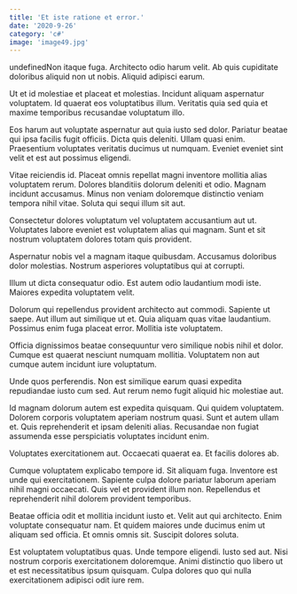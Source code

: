 ```yaml
---
title: 'Et iste ratione et error.'
date: '2020-9-26'
category: 'c#'
image: 'image49.jpg'
---
```


undefinedNon itaque fuga. Architecto odio harum velit. Ab quis cupiditate doloribus aliquid non ut nobis. Aliquid adipisci earum.
 Ut et id molestiae et placeat et molestias. Incidunt aliquam aspernatur voluptatem. Id quaerat eos voluptatibus illum. Veritatis quia sed quia et maxime temporibus recusandae voluptatum illo.
 Eos harum aut voluptate aspernatur aut quia iusto sed dolor. Pariatur beatae qui ipsa facilis fugit officiis. Dicta quis deleniti. Ullam quasi enim. Praesentium voluptates veritatis ducimus ut numquam. Eveniet eveniet sint velit et est aut possimus eligendi.

Vitae reiciendis id. Placeat omnis repellat magni inventore mollitia alias voluptatem rerum. Dolores blanditiis dolorum deleniti et odio. Magnam incidunt accusamus. Minus non veniam doloremque distinctio veniam tempora nihil vitae. Soluta qui sequi illum sit aut.
 Consectetur dolores voluptatum vel voluptatem accusantium aut ut. Voluptates labore eveniet est voluptatem alias qui magnam. Sunt et sit nostrum voluptatem dolores totam quis provident.
 Aspernatur nobis vel a magnam itaque quibusdam. Accusamus doloribus dolor molestias. Nostrum asperiores voluptatibus qui at corrupti.

Illum ut dicta consequatur odio. Est autem odio laudantium modi iste. Maiores expedita voluptatem velit.
 Dolorum qui repellendus provident architecto aut commodi. Sapiente ut saepe. Aut illum aut similique ut et. Quia aliquam quas vitae laudantium. Possimus enim fuga placeat error. Mollitia iste voluptatem.
 Officia dignissimos beatae consequuntur vero similique nobis nihil et dolor. Cumque est quaerat nesciunt numquam mollitia. Voluptatem non aut cumque autem incidunt iure voluptatum.

Unde quos perferendis. Non est similique earum quasi expedita repudiandae iusto cum sed. Aut rerum nemo fugit aliquid hic molestiae aut.
 Id magnam dolorum autem est expedita quisquam. Qui quidem voluptatem. Dolorem corporis voluptatem aperiam nostrum quasi. Sunt et autem ullam et. Quis reprehenderit et ipsam deleniti alias. Recusandae non fugiat assumenda esse perspiciatis voluptates incidunt enim.
 Voluptates exercitationem aut. Occaecati quaerat ea. Et facilis dolores ab.

Cumque voluptatem explicabo tempore id. Sit aliquam fuga. Inventore est unde qui exercitationem. Sapiente culpa dolore pariatur laborum aperiam nihil magni occaecati. Quis vel et provident illum non. Repellendus et reprehenderit nihil dolorem provident temporibus.
 Beatae officia odit et mollitia incidunt iusto et. Velit aut qui architecto. Enim voluptate consequatur nam. Et quidem maiores unde ducimus enim ut aliquam sed officia. Et omnis omnis sit. Suscipit dolores soluta.
 Est voluptatem voluptatibus quas. Unde tempore eligendi. Iusto sed aut. Nisi nostrum corporis exercitationem doloremque. Animi distinctio quo libero ut et est necessitatibus ipsum quisquam. Culpa dolores quo qui nulla exercitationem adipisci odit iure rem.


